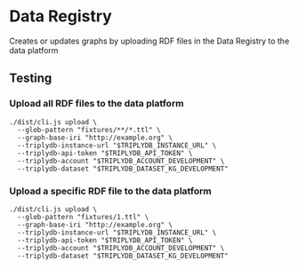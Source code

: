 # Data Registry

Creates or updates graphs by uploading RDF files in the Data Registry to the data platform

## Testing

### Upload all RDF files to the data platform

    ./dist/cli.js upload \
      --glob-pattern "fixtures/**/*.ttl" \
      --graph-base-iri "http://example.org" \
      --triplydb-instance-url "$TRIPLYDB_INSTANCE_URL" \
      --triplydb-api-token "$TRIPLYDB_API_TOKEN" \
      --triplydb-account "$TRIPLYDB_ACCOUNT_DEVELOPMENT" \
      --triplydb-dataset "$TRIPLYDB_DATASET_KG_DEVELOPMENT"

### Upload a specific RDF file to the data platform

    ./dist/cli.js upload \
      --glob-pattern "fixtures/1.ttl" \
      --graph-base-iri "http://example.org" \
      --triplydb-instance-url "$TRIPLYDB_INSTANCE_URL" \
      --triplydb-api-token "$TRIPLYDB_API_TOKEN" \
      --triplydb-account "$TRIPLYDB_ACCOUNT_DEVELOPMENT" \
      --triplydb-dataset "$TRIPLYDB_DATASET_KG_DEVELOPMENT"
